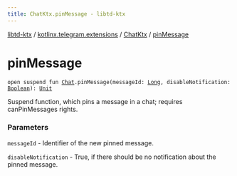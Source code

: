 ```yaml
---
title: ChatKtx.pinMessage - libtd-ktx
---
```


[libtd-ktx](../../index.html) / [kotlinx.telegram.extensions](../index.html) / [ChatKtx](index.html) / [pinMessage](./pin-message.html)

# pinMessage

`open suspend fun `[`Chat`](https://tdlibx.github.io/td/docs/org/drinkless/td/libcore/telegram/TdApi/Chat.html)`.pinMessage(messageId: `[`Long`](https://kotlinlang.org/api/latest/jvm/stdlib/kotlin/-long/index.html)`, disableNotification: `[`Boolean`](https://kotlinlang.org/api/latest/jvm/stdlib/kotlin/-boolean/index.html)`): `[`Unit`](https://kotlinlang.org/api/latest/jvm/stdlib/kotlin/-unit/index.html)

Suspend function, which pins a message in a chat; requires canPinMessages rights.

### Parameters

`messageId` - Identifier of the new pinned message.

`disableNotification` - True, if there should be no notification about the pinned message.